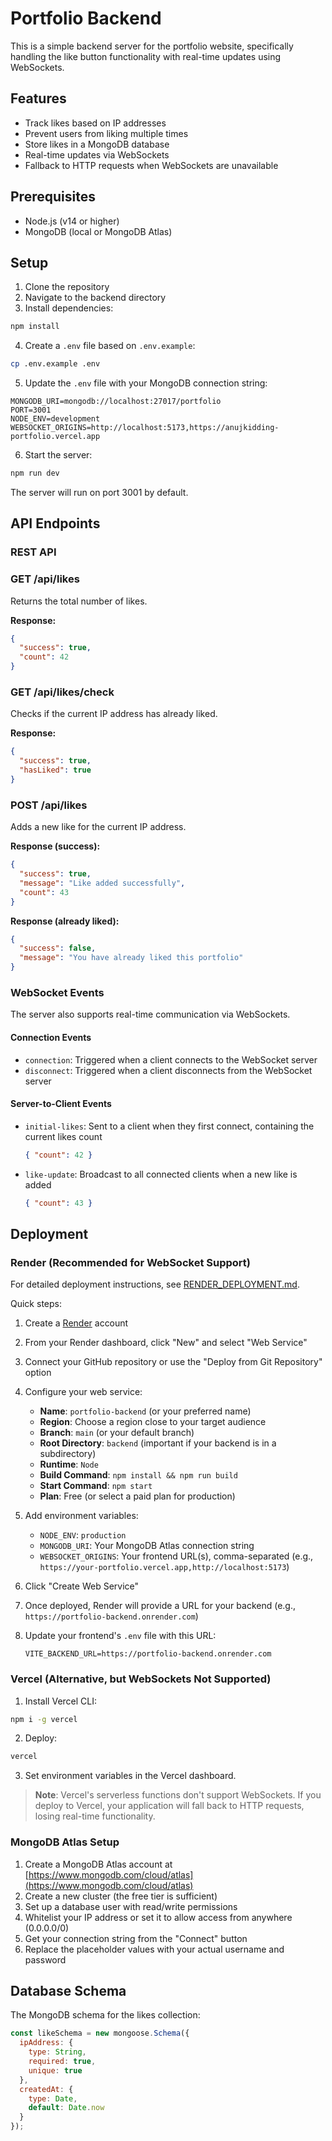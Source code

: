 # Portfolio Backend

This is a simple backend server for the portfolio website, specifically handling the like button functionality with real-time updates using WebSockets.

## Features

- Track likes based on IP addresses
- Prevent users from liking multiple times
- Store likes in a MongoDB database
- Real-time updates via WebSockets
- Fallback to HTTP requests when WebSockets are unavailable

## Prerequisites

- Node.js (v14 or higher)
- MongoDB (local or MongoDB Atlas)

## Setup

1. Clone the repository
2. Navigate to the backend directory
3. Install dependencies:

```bash
npm install
```

4. Create a `.env` file based on `.env.example`:

```bash
cp .env.example .env
```

5. Update the `.env` file with your MongoDB connection string:

```
MONGODB_URI=mongodb://localhost:27017/portfolio
PORT=3001
NODE_ENV=development
WEBSOCKET_ORIGINS=http://localhost:5173,https://anujkidding-portfolio.vercel.app
```

6. Start the server:

```bash
npm run dev
```

The server will run on port 3001 by default.

## API Endpoints

### REST API

### GET /api/likes

Returns the total number of likes.

**Response:**

```json
{
  "success": true,
  "count": 42
}
```

### GET /api/likes/check

Checks if the current IP address has already liked.

**Response:**

```json
{
  "success": true,
  "hasLiked": true
}
```

### POST /api/likes

Adds a new like for the current IP address.

**Response (success):**

```json
{
  "success": true,
  "message": "Like added successfully",
  "count": 43
}
```

**Response (already liked):**

```json
{
  "success": false,
  "message": "You have already liked this portfolio"
}
```

### WebSocket Events

The server also supports real-time communication via WebSockets.

#### Connection Events

- `connection`: Triggered when a client connects to the WebSocket server
- `disconnect`: Triggered when a client disconnects from the WebSocket server

#### Server-to-Client Events

- `initial-likes`: Sent to a client when they first connect, containing the current likes count
  ```json
  { "count": 42 }
  ```

- `like-update`: Broadcast to all connected clients when a new like is added
  ```json
  { "count": 43 }
  ```

## Deployment

### Render (Recommended for WebSocket Support)

For detailed deployment instructions, see [RENDER_DEPLOYMENT.md](./RENDER_DEPLOYMENT.md).

Quick steps:

1. Create a [Render](https://render.com/) account

2. From your Render dashboard, click "New" and select "Web Service"

3. Connect your GitHub repository or use the "Deploy from Git Repository" option

4. Configure your web service:
   - **Name**: `portfolio-backend` (or your preferred name)
   - **Region**: Choose a region close to your target audience
   - **Branch**: `main` (or your default branch)
   - **Root Directory**: `backend` (important if your backend is in a subdirectory)
   - **Runtime**: `Node`
   - **Build Command**: `npm install && npm run build`
   - **Start Command**: `npm start`
   - **Plan**: Free (or select a paid plan for production)

5. Add environment variables:
   - `NODE_ENV`: `production`
   - `MONGODB_URI`: Your MongoDB Atlas connection string
   - `WEBSOCKET_ORIGINS`: Your frontend URL(s), comma-separated (e.g., `https://your-portfolio.vercel.app,http://localhost:5173`)

6. Click "Create Web Service"

7. Once deployed, Render will provide a URL for your backend (e.g., `https://portfolio-backend.onrender.com`)

8. Update your frontend's `.env` file with this URL:
   ```
   VITE_BACKEND_URL=https://portfolio-backend.onrender.com
   ```

### Vercel (Alternative, but WebSockets Not Supported)

1. Install Vercel CLI:

```bash
npm i -g vercel
```

2. Deploy:

```bash
vercel
```

3. Set environment variables in the Vercel dashboard.

> **Note**: Vercel's serverless functions don't support WebSockets. If you deploy to Vercel, your application will fall back to HTTP requests, losing real-time functionality.

### MongoDB Atlas Setup

1. Create a MongoDB Atlas account at [https://www.mongodb.com/cloud/atlas](https://www.mongodb.com/cloud/atlas)
2. Create a new cluster (the free tier is sufficient)
3. Set up a database user with read/write permissions
4. Whitelist your IP address or set it to allow access from anywhere (0.0.0.0/0)
5. Get your connection string from the "Connect" button
6. Replace the placeholder values with your actual username and password

## Database Schema

The MongoDB schema for the likes collection:

```javascript
const likeSchema = new mongoose.Schema({
  ipAddress: {
    type: String,
    required: true,
    unique: true
  },
  createdAt: {
    type: Date,
    default: Date.now
  }
});
```
